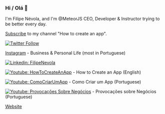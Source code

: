 ### Hi / Olá 👋

I'm Filipe Névola, and I'm @MeteorJS CEO, Developer & Instructor trying to be better every day.

[Subscribe](https://www.youtube.com/c/HowToCreateAnAppDev) to my channel "How to create an app".

[![Twitter Follow](https://img.shields.io/twitter/follow/FilipeNevola?style=social)](https://twitter.com/FilipeNevola)

[Instagram](https://www.instagram.com/filipenevola/) - Business & Personal Life (most in Portuguese)

[![Linkedin: FilipeNevola](https://img.shields.io/badge/-Linkedin-blue?style=flat-square&logo=Linkedin&logoColor=white&link=https://www.linkedin.com/in/FilipeNevola/)](https://www.linkedin.com/in/FilipeNevola/)

[![Youtube: HowToCreateAnApp](https://img.shields.io/badge/-Youtube-red?style=flat-square&logo=Youtube&logoColor=white&link=https://www.youtube.com/c/HowToCreateAnAppDev)](https://www.youtube.com/c/HowToCreateAnAppDev) - How to Create an App (English)

[![Youtube: ComoCriarUmApp](https://img.shields.io/badge/-Youtube-red?style=flat-square&logo=Youtube&logoColor=white&link=https://www.youtube.com/channel/UCZo_DmCzwmxMtv5Kv_dukpA)](https://www.youtube.com/channel/UCZo_DmCzwmxMtv5Kv_dukpA)  - Como Criar um App (Portuguese)

[![Youtube: Provocações Sobre Negócios](https://img.shields.io/badge/-Youtube-red?style=flat-square&logo=Youtube&logoColor=white&link=https://www.youtube.com/channel/UCAfhf9uh1osU2CW0fKrZ8xA)](https://www.youtube.com/channel/UCAfhf9uh1osU2CW0fKrZ8xA) - Provocações sobre Negócios (Portuguese)

[Website](https://www.filipenevola.com/)
